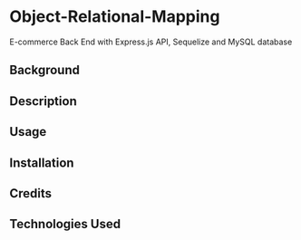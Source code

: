 # Object-Relational-Mapping
E-commerce Back End with Express.js API, Sequelize and MySQL database

## Background

## Description

## Usage 

## Installation

## Credits

## Technologies Used

